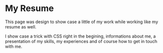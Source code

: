 # My Resume
This page was design to show case a little of my work while working like my resume as well.

I show case a trick with CSS right in the begining, informations about me, a presentation of my skills, my experiences and of course how to get in touch with me.
